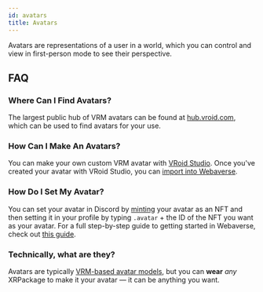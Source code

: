 ```yaml
---
id: avatars
title: Avatars
---
```


Avatars are representations of a user in a world, which you can control and view in first-person mode to see their perspective. 


## FAQ

### Where Can I Find Avatars?

The largest public hub of VRM avatars can be found at <a href="https://hub.vroid.com/en/models" target="_blank" rel="noopener noreferrer">hub.vroid.com</a>, which can be used to find avatars for your use.

### How Can I Make An Avatars?

You can make your own custom VRM avatar with [VRoid Studio](https://vroid.com/en/studio/). Once you've created your avatar with VRoid Studio, you can [import into Webaverse](../create/import-vroid-studio).

### How Do I Set My Avatar?

You can set your avatar in Discord by [minting](../create/mint) your avatar as an NFT and then setting it in your profile by typing `.avatar` + the ID of the NFT you want as your avatar. For a full step-by-step guide to getting started in Webaverse, check out [this guide](./start).

### Technically, what are they?

Avatars are typically <a href="https://vrm.dev/en" target="_blank" rel="noopener noreferrer">VRM-based avatar models</a>, but you can **wear** _any_ XRPackage to make it your avatar &mdash; it can be anything you want.
